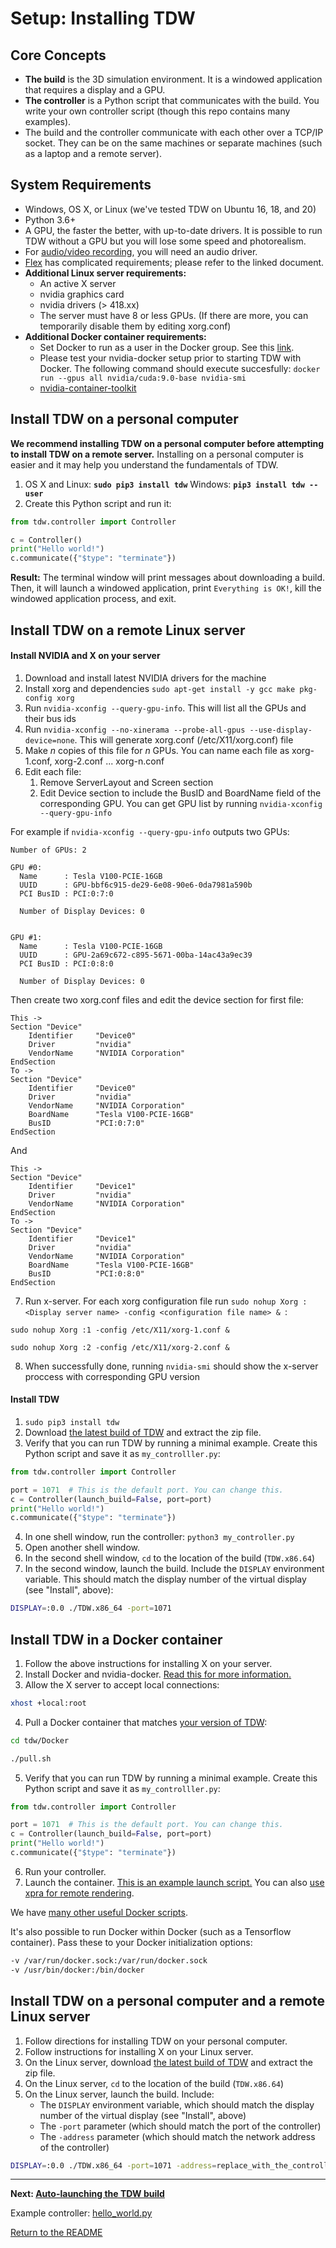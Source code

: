 # Setup: Installing TDW

## Core Concepts

- **The build** is the 3D simulation environment. It is a windowed application that requires a display and a GPU.
- **The controller** is a Python script that communicates with the build. You write your own controller script (though this repo contains many examples).
- The build and the controller communicate with each other over a TCP/IP socket. They can be on the same machines or separate machines (such as a laptop and a remote server).

## System Requirements

- Windows, OS X, or Linux (we've tested TDW on Ubuntu 16, 18, and 20)
- Python 3.6+
- A GPU, the faster the better, with up-to-date drivers. It is possible to run TDW without a GPU but you will lose some speed and photorealism.
- For [audio/video recording](misc_frontend/video.md), you will need an audio driver.
- [Flex](misc_frontend/flex.md) has complicated requirements; please refer to the linked document.
- **Additional Linux server requirements:**
  - An active X server
  - nvidia graphics card
  - nvidia drivers (> 418.xx)
  - The server must have 8 or less GPUs. (If there are more, you can temporarily disable them by editing xorg.conf)
- **Additional Docker container requirements:**
  - Set Docker to run as a user in the Docker group. See this [link](https://www.digitalocean.com/community/tutorials/how-to-install-and-use-docker-on-ubuntu-16-04).
  - Please test your nvidia-docker setup prior to starting TDW with Docker. The following command should execute succesfully: `docker run --gpus all nvidia/cuda:9.0-base nvidia-smi`
  - [nvidia-container-toolkit](https://github.com/NVIDIA/nvidia-docker)

## Install TDW on a personal computer

**We recommend installing TDW on a personal computer before attempting to install TDW on a remote server.** Installing on a personal computer is easier and it may help you understand the fundamentals of TDW.

1. OS X and Linux: **`sudo pip3 install tdw`** Windows: **`pip3 install tdw --user`** 
2. Create this Python script and run it:

```python
from tdw.controller import Controller

c = Controller()
print("Hello world!")
c.communicate({"$type": "terminate"})
```

**Result:** The terminal window will print messages about downloading a build. Then, it will launch a windowed application, print `Everything is OK!`, kill the windowed application process, and exit.

## Install TDW on a remote Linux server

#### Install NVIDIA and X on your server

1. Download and install latest NVIDIA drivers for the machine
2. Install xorg and dependencies `sudo apt-get install -y gcc make pkg-config xorg`
3. Run `nvidia-xconfig --query-gpu-info`. This will list all the GPUs and their bus ids
4. Run `nvidia-xconfig --no-xinerama --probe-all-gpus --use-display-device=none`. This will generate xorg.conf (/etc/X11/xorg.conf) file
5. Make *n* copies of this file for *n* GPUs. You can name each file as xorg-1.conf, xorg-2.conf ... xorg-n.conf
6. Edit each file:
   1. Remove ServerLayout and Screen section
   2. Edit Device section to include the BusID and BoardName field of the corresponding GPU. You can get GPU list by running `nvidia-xconfig --query-gpu-info`

For example if `nvidia-xconfig --query-gpu-info` outputs two GPUs:

```
Number of GPUs: 2

GPU #0:
  Name      : Tesla V100-PCIE-16GB
  UUID      : GPU-bbf6c915-de29-6e08-90e6-0da7981a590b
  PCI BusID : PCI:0:7:0

  Number of Display Devices: 0


GPU #1:
  Name      : Tesla V100-PCIE-16GB
  UUID      : GPU-2a69c672-c895-5671-00ba-14ac43a9ec39
  PCI BusID : PCI:0:8:0

  Number of Display Devices: 0
```

Then create two xorg.conf files and edit the device section for first file:

```
This ->
Section "Device"
    Identifier     "Device0"
    Driver         "nvidia"
    VendorName     "NVIDIA Corporation"
EndSection
To ->
Section "Device"
    Identifier     "Device0"
    Driver         "nvidia"
    VendorName     "NVIDIA Corporation"
    BoardName      "Tesla V100-PCIE-16GB"
    BusID          "PCI:0:7:0"
EndSection
```

And

```
This ->
Section "Device"
    Identifier     "Device1"
    Driver         "nvidia"
    VendorName     "NVIDIA Corporation"
EndSection
To ->
Section "Device"
    Identifier     "Device1"
    Driver         "nvidia"
    VendorName     "NVIDIA Corporation"
    BoardName      "Tesla V100-PCIE-16GB"
    BusID          "PCI:0:8:0"
EndSection
```

7. Run x-server. For each xorg configuration file run `sudo nohup Xorg :<Display server name> -config <configuration file name> & `:

```
sudo nohup Xorg :1 -config /etc/X11/xorg-1.conf & 
```

```
sudo nohup Xorg :2 -config /etc/X11/xorg-2.conf &
```

8. When successfully done, running `nvidia-smi` should show the x-server proccess with corresponding GPU version

#### Install TDW

1. `sudo pip3 install tdw`
2. Download [the latest build of TDW](https://github.com/threedworld-mit/tdw/releases/latest/) and extract the zip file.
3. Verify that you can run TDW by running a minimal example. Create this Python script and save it as `my_controlller.py`:

```python
from tdw.controller import Controller

port = 1071  # This is the default port. You can change this.
c = Controller(launch_build=False, port=port) 
print("Hello world!")
c.communicate({"$type": "terminate"})
```

4. In one shell window, run the controller: `python3 my_controller.py`
5. Open another shell window.
6. In the second shell window, `cd` to the location of the build (`TDW.x86.64`)
7. In the second window, launch the build. Include the `DISPLAY` environment variable. This should match the display number of the virtual display (see "Install", above):

```bash
DISPLAY=:0.0 ./TDW.x86_64 -port=1071
```

## Install TDW in a Docker container

1. Follow the above instructions for installing X on your server.
2. Install Docker and nvidia-docker. [Read this for more information.](https://docs.nvidia.com/datacenter/cloud-native/container-toolkit/install-guide.html#docker)
3. Allow the X server to accept local connections:

```bash
xhost +local:root
```

4. Pull a Docker container that matches [your version of TDW](../python/tdw.md):

```bash
cd tdw/Docker
```


```bash
./pull.sh
```

5. Verify that you can run TDW by running a minimal example. Create this Python script and save it as `my_controlller.py`:

```python
from tdw.controller import Controller

port = 1071  # This is the default port. You can change this.
c = Controller(launch_build=False, port=port) 
print("Hello world!")
c.communicate({"$type": "terminate"})
```

6. Run your controller.
7. Launch the container. [This is an example launch script.](https://github.com/threedworld-mit/tdw/blob/master/Docker/start_container.sh) You can also [use xpra for remote rendering](https://github.com/threedworld-mit/tdw/blob/master/Docker/start_container_xpra.sh).

We have [many other useful Docker scripts](https://github.com/threedworld-mit/tdw/tree/master/Docker).

It's also possible to run Docker within Docker (such as a Tensorflow container). Pass these to your Docker initialization options:

```bash
-v /var/run/docker.sock:/var/run/docker.sock
-v /usr/bin/docker:/bin/docker
```

## Install TDW on a personal computer and a remote Linux server

1. Follow directions for installing TDW on your personal computer.
2. Follow instructions for installing X on your Linux server.
3. On the Linux server, download [the latest build of TDW](https://github.com/threedworld-mit/tdw/releases/latest/) and extract the zip file.
4. On the Linux server,  `cd` to the location of the build (`TDW.x86.64`)
5. On the Linux server, launch the build. Include:
   - The `DISPLAY` environment variable, which should match the display number of the virtual display (see "Install", above)
   - The `-port` parameter (which should match the port of the controller)
   - The `-address` parameter (which should match the network address of the controller)

```bash
DISPLAY=:0.0 ./TDW.x86_64 -port=1071 -address=replace_with_the_controller_address
```

***

**Next: [Auto-launching the TDW build](launch_build.md)**

Example controller: [hello_world.py](https://github.com/threedworld-mit/tdw/blob/master/Python/example_controllers/setup/hello_world.py)

[Return to the README](../../README.md)
